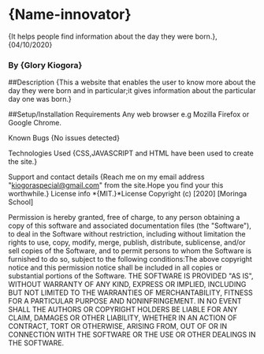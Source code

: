 # {Name-innovator}
{It helps people find information about the day they were born.},
{04/10/2020}
### By {Glory Kiogora}
##Description
{This a website that enables the user to know more about the day they were born and in particular;it gives information about the particular day one was born.}


##Setup/Installation Requirements
Any web browser e.g Mozilla Firefox or Google Chrome.

Known Bugs {No issues detected}

Technologies Used {CSS,JAVASCRIPT and HTML have been used to create the site.}

Support and contact details {Reach me on my email address "kiogoraspecial@gmail.com" from the site.Hope you find your this worthwhile.} License info *{MIT.}*License Copyright (c) [2020] [Moringa School]

Permission is hereby granted, free of charge, to any person obtaining a copy of this software and associated documentation files (the "Software"), to deal in the Software without restriction, including without limitation the rights to use, copy, modify, merge, publish, distribute, sublicense, and/or sell copies of the Software, and to permit persons to whom the Software is furnished to do so, subject to the following conditions:The above copyright notice and this permission notice shall be included in all copies or substantial portions of the Software. THE SOFTWARE IS PROVIDED "AS IS", WITHOUT WARRANTY OF ANY KIND, EXPRESS OR IMPLIED, INCLUDING BUT NOT LIMITED TO THE WARRANTIES OF MERCHANTABILITY, FITNESS FOR A PARTICULAR PURPOSE AND NONINFRINGEMENT. IN NO EVENT SHALL THE AUTHORS OR COPYRIGHT HOLDERS BE LIABLE FOR ANY CLAIM, DAMAGES OR OTHER LIABILITY, WHETHER IN AN ACTION OF CONTRACT, TORT OR OTHERWISE, ARISING FROM, OUT OF OR IN CONNECTION WITH THE SOFTWARE OR THE USE OR OTHER DEALINGS IN THE SOFTWARE.
